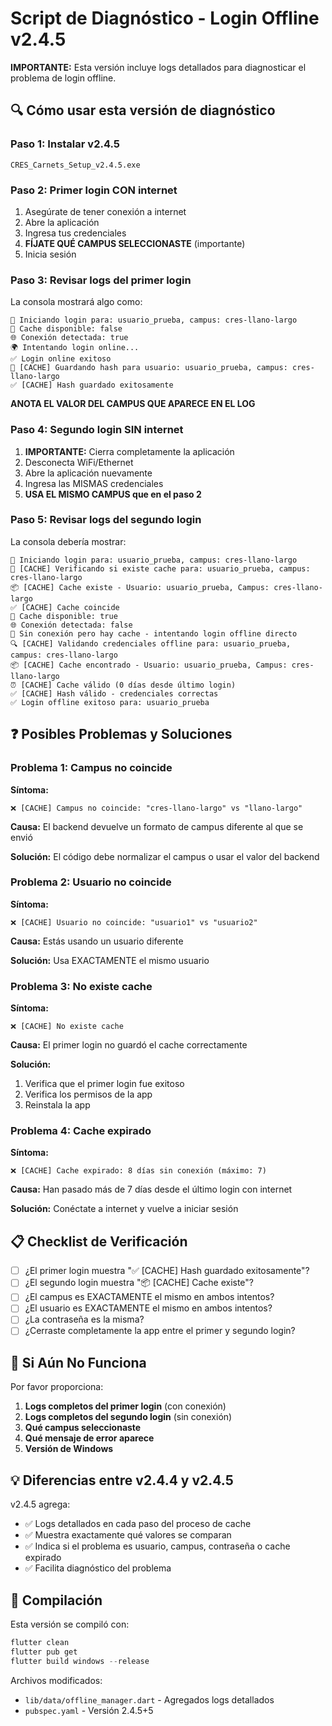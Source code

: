 # Script de Diagnóstico - Login Offline v2.4.5

**IMPORTANTE:** Esta versión incluye logs detallados para diagnosticar el problema de login offline.

## 🔍 Cómo usar esta versión de diagnóstico

### Paso 1: Instalar v2.4.5
```
CRES_Carnets_Setup_v2.4.5.exe
```

### Paso 2: Primer login CON internet
1. Asegúrate de tener conexión a internet
2. Abre la aplicación
3. Ingresa tus credenciales
4. **FÍJATE QUÉ CAMPUS SELECCIONASTE** (importante)
5. Inicia sesión

### Paso 3: Revisar logs del primer login
La consola mostrará algo como:
```
🔐 Iniciando login para: usuario_prueba, campus: cres-llano-largo
💾 Cache disponible: false
🌐 Conexión detectada: true
🌍 Intentando login online...
✅ Login online exitoso
💾 [CACHE] Guardando hash para usuario: usuario_prueba, campus: cres-llano-largo
✅ [CACHE] Hash guardado exitosamente
```

**ANOTA EL VALOR DEL CAMPUS QUE APARECE EN EL LOG**

### Paso 4: Segundo login SIN internet
1. **IMPORTANTE:** Cierra completamente la aplicación
2. Desconecta WiFi/Ethernet
3. Abre la aplicación nuevamente
4. Ingresa las MISMAS credenciales
5. **USA EL MISMO CAMPUS que en el paso 2**

### Paso 5: Revisar logs del segundo login
La consola debería mostrar:
```
🔐 Iniciando login para: usuario_prueba, campus: cres-llano-largo
🔎 [CACHE] Verificando si existe cache para: usuario_prueba, campus: cres-llano-largo
📦 [CACHE] Cache existe - Usuario: usuario_prueba, Campus: cres-llano-largo
✅ [CACHE] Cache coincide
💾 Cache disponible: true
🌐 Conexión detectada: false
📴 Sin conexión pero hay cache - intentando login offline directo
🔍 [CACHE] Validando credenciales offline para: usuario_prueba, campus: cres-llano-largo
📦 [CACHE] Cache encontrado - Usuario: usuario_prueba, Campus: cres-llano-largo
⏰ [CACHE] Cache válido (0 días desde último login)
✅ [CACHE] Hash válido - credenciales correctas
✅ Login offline exitoso para: usuario_prueba
```

## ❓ Posibles Problemas y Soluciones

### Problema 1: Campus no coincide
**Síntoma:**
```
❌ [CACHE] Campus no coincide: "cres-llano-largo" vs "llano-largo"
```

**Causa:** El backend devuelve un formato de campus diferente al que se envió

**Solución:** El código debe normalizar el campus o usar el valor del backend

### Problema 2: Usuario no coincide
**Síntoma:**
```
❌ [CACHE] Usuario no coincide: "usuario1" vs "usuario2"
```

**Causa:** Estás usando un usuario diferente

**Solución:** Usa EXACTAMENTE el mismo usuario

### Problema 3: No existe cache
**Síntoma:**
```
❌ [CACHE] No existe cache
```

**Causa:** El primer login no guardó el cache correctamente

**Solución:** 
1. Verifica que el primer login fue exitoso
2. Verifica los permisos de la app
3. Reinstala la app

### Problema 4: Cache expirado
**Síntoma:**
```
❌ [CACHE] Cache expirado: 8 días sin conexión (máximo: 7)
```

**Causa:** Han pasado más de 7 días desde el último login con internet

**Solución:** Conéctate a internet y vuelve a iniciar sesión

## 📋 Checklist de Verificación

- [ ] ¿El primer login muestra "✅ [CACHE] Hash guardado exitosamente"?
- [ ] ¿El segundo login muestra "📦 [CACHE] Cache existe"?
- [ ] ¿El campus es EXACTAMENTE el mismo en ambos intentos?
- [ ] ¿El usuario es EXACTAMENTE el mismo en ambos intentos?
- [ ] ¿La contraseña es la misma?
- [ ] ¿Cerraste completamente la app entre el primer y segundo login?

## 🐛 Si Aún No Funciona

Por favor proporciona:

1. **Logs completos del primer login** (con conexión)
2. **Logs completos del segundo login** (sin conexión)
3. **Qué campus seleccionaste**
4. **Qué mensaje de error aparece**
5. **Versión de Windows**

## 💡 Diferencias entre v2.4.4 y v2.4.5

v2.4.5 agrega:
- ✅ Logs detallados en cada paso del proceso de cache
- ✅ Muestra exactamente qué valores se comparan
- ✅ Indica si el problema es usuario, campus, contraseña o cache expirado
- ✅ Facilita diagnóstico del problema

## 🔧 Compilación

Esta versión se compiló con:
```powershell
flutter clean
flutter pub get
flutter build windows --release
```

Archivos modificados:
- `lib/data/offline_manager.dart` - Agregados logs detallados
- `pubspec.yaml` - Versión 2.4.5+5
